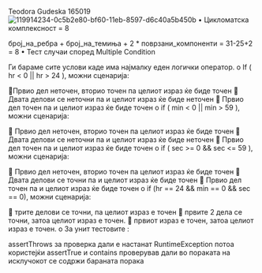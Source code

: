 Teodora Gudeska 165019
![119914234-0c5b2e80-bf60-11eb-8597-d6c40a5b450b](https://github.com/ttgudeska7/SI_2023_lab2_165019/assets/77804300/b5740651-b621-40ac-a7b5-e662f2b1fcbb)
• Цикломатска комплексност = 8

број_на_ребра + број_на_темиња + 2 * поврзани_компоненти = 31-25+2 = 8
• Тест случаи според Multiple Condition

Ги бараме сите услови каде има најмалку еден логички оператор.
o If ( hr < 0 || hr > 24 ), можни сценарија:

Првио дел неточен, вторио точен па целиот израз ќе биде точен
	Двата делови се неточни па и целиот израз ќе биде неточен
	Првио дел точен па и целиот израз ќе биде точен
o if ( min < 0 || min > 59 ), можни сценарија:

	Првио дел неточен, вторио точен па целиот израз ќе биде точен
	Двата делови се неточни па и целиот израз ќе биде неточен
	Првио дел точен па и целиот израз ќе биде точен
o if ( sec >= 0 && sec <= 59 ), можни сценарија:

	Првио дел неточен, вторио точен па целиот израз ќе биде точен
	Двата делови се точни па и целиот израз ќе биде точен
	Првио дел точен па и целиот израз ќе биде точен
o if (hr == 24 && min == 0 && sec == 0), можни сценарија:

	трите делови се точни, па целиот израз е точен
	првите 2 дела се точни, затоа целиот израз е точен.
	првиот израз е точен, затоа целиот израз е точен.
o За унит тестовите :

assertThrows за проверка дали е настанат RuntimeException
потоа користејќи assertTrue и contains проверував дали во пораката на исклучокот се содржи бараната порака

